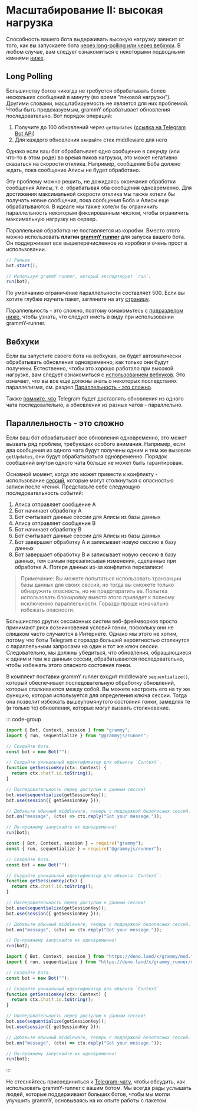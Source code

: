 # Масштабирование II: высокая нагрузка

Способность вашего бота выдерживать высокую нагрузку зависит от того, как вы запускаете бота [через long-polling или через вебхуки](../guide/deployment-types).
В любом случае, вам следует ознакомиться с некоторыми подводными камнями [ниже](#параллельность---это-сложно).

## Long Polling

Большинству ботов никогда не требуется обрабатывать более нескольких сообщений в минуту (во время "пиковой нагрузки").
Другими словами, масштабируемость не является для них проблемой.
Чтобы быть предсказуемым, grammY обрабатывает обновления последовательно.
Вот порядок операций:

1. Получите до 100 обновлений через `getUpdates` ([ссылка на Telegram Bot API](https://core.telegram.org/bots/api#getupdates))
2. Для каждого обновления `ожидайте` стек middleware для него

Однако если ваш бот обрабатывает одно сообщение в секунду (или что-то в этом роде) во время пиков нагрузки, это может негативно сказаться на скорости отклика.
Например, сообщение Боба должно ждать, пока сообщение Алисы не будет обработано.

Эту проблему можно решить, не дожидаясь окончания обработки сообщения Алисы, т. е. обрабатывая оба сообщения одновременно.
Для достижения максимальной скорости отклика мы также хотели бы получать новые сообщения, пока сообщения Боба и Алисы еще обрабатываются.
В идеале мы также хотели бы ограничить параллельность некоторым фиксированным числом, чтобы ограничить максимальную нагрузку на сервер.

Параллельная обработка не поставляется из коробки.
Вместо этого можно использовать **плагин [grammY runner](../plugins/runner)** для запуска вашего бота.
Он поддерживает все вышеперечисленное из коробки и очень прост в использовании.

```ts
// Раньше
bot.start();

// Используя grammY runner, который экспортирует `run`.
run(bot);
```

По умолчанию ограничение параллельности составляет 500.
Если вы хотите глубже изучить пакет, загляните на эту [страницу](../plugins/runner).

Параллельность - это сложно, поэтому ознакомьтесь с [подразделом ниже](#параллельность---это-сложно), чтобы узнать, что следует иметь в виду при использовании grammY-runner.

## Вебхуки

Если вы запустите своего бота на вебхуках, он будет автоматически обрабатывать обновления одновременно, как только они будут получены.
Естественно, чтобы это хорошо работало при высокой нагрузке, вам следует ознакомиться с [использованием вебхуков](../guide/deployment-types#как-использовать-вебхуки).
Это означает, что вы все еще должны знать о некоторых последствиях параллелизма, см. раздел [Параллельность - это сложно](#параллельность---это-сложно).

Также [помните, что](../guide/deployment-types#своевременное-завершение-запросов-webhook) Telegram будет доставлять обновления из одного чата последовательно, а обновления из разных чатов - параллельно.

## Параллельность - это сложно

Если ваш бот обрабатывает все обновления одновременно, это может вызвать ряд проблем, требующих особого внимания.
Например, если два сообщения из одного чата будут получены одним и тем же вызовом `getUpdates`, они будут обрабатываться одновременно.
Порядок сообщений внутри одного чата больше не может быть гарантирован.

Основной момент, когда это может привести к конфликту - использование [сессий](../plugins/session), которые могут столкнуться с опасностью записи после чтения.
Представьте себе следующую последовательность событий:

1. Алиса отправляет сообщение A
2. Бот начинает обработку A
3. Бот считывает данные сессии для Алисы из базы данных
4. Алиса отправляет сообщение B
5. Бот начинает обработку B
6. Бот считывает данные сессии для Алисы из базы данных
7. Бот завершает обработку A и записывает новую сессию в базу данных
8. Бот завершает обработку B и записывает новую сессию в базу данных, тем самым перезаписывая изменения, сделанные при обработке A.
   Потеря данных из-за конфлитка перезаписи!

> Примечание: Вы можете попытаться использовать транзакции базы данных для своих сессий, но тогда вы сможете только обнаружить опасность, но не предотвратить ее.
> Попытка использовать блокировку вместо этого приведет к полному исключению параллельности.
> Гораздо проще изначально избежать опасности.

Большинство других сессионных систем веб-фреймворков просто принимают риск возникновения условий гонки, поскольку они не слишком часто случаются в Интернете.
Однако мы этого не хотим, потому что боты Telegram с гораздо большей вероятностью столкнутся с параллельными запросами на один и тот же ключ сессии.
Следовательно, мы должны убедиться, что обновления, обращающиеся к одним и тем же данным сессии, обрабатываются последовательно, чтобы избежать этого опасного состояния гонки.

В комплект поставки grammY runner входит middleware `sequentialize()`, который обеспечивает последовательную обработку обновлений, которые сталкиваются между собой.
Вы можете настроить его на ту же функцию, которая используется для определения ключа сессии.
Тогда она позволит избежать вышеупомянутого состояния гонки, замедляя те (и только те) обновления, которые могут вызвать столкновение.

::: code-group

```ts [TypeScript]
import { Bot, Context, session } from "grammy";
import { run, sequentialize } from "@grammyjs/runner";

// Создайте бота.
const bot = new Bot("");

// Создайте уникальный идентификатор для объекта `Context`.
function getSessionKey(ctx: Context) {
  return ctx.chat?.id.toString();
}

// Последовательность перед доступом к данным сессии!
bot.use(sequentialize(getSessionKey));
bot.use(session({ getSessionKey }));

// Добавьте обычный middleware, теперь с поддержкой безопасных сессий.
bot.on("message", (ctx) => ctx.reply("Got your message."));

// По-прежнему запускайте их одновременно!
run(bot);
```

```js [JavaScript]
const { Bot, Context, session } = require("grammy");
const { run, sequentialize } = require("@grammyjs/runner");

// Создайте бота.
const bot = new Bot("");

// Создайте уникальный идентификатор для объекта `Context`.
function getSessionKey(ctx) {
  return ctx.chat?.id.toString();
}

// Последовательность перед доступом к данным сессии!
bot.use(sequentialize(getSessionKey));
bot.use(session({ getSessionKey }));

// Добавьте обычный middleware, теперь с поддержкой безопасных сессий.
bot.on("message", (ctx) => ctx.reply("Got your message."));

// По-прежнему запускайте их одновременно!
run(bot);
```

```ts [Deno]
import { Bot, Context, session } from "https://deno.land/x/grammy/mod.ts";
import { run, sequentialize } from "https://deno.land/x/grammy_runner/mod.ts";

// Создайте бота.
const bot = new Bot("");

// Создайте уникальный идентификатор для объекта `Context`.
function getSessionKey(ctx: Context) {
  return ctx.chat?.id.toString();
}

// Последовательность перед доступом к данным сессии!
bot.use(sequentialize(getSessionKey));
bot.use(session({ getSessionKey }));

// Добавьте обычный middleware, теперь с поддержкой безопасных сессий.
bot.on("message", (ctx) => ctx.reply("Got your message."));

// По-прежнему запускайте их одновременно!
run(bot);
```

:::

Не стесняйтесь присоединиться к [Telegram-чату](https://t.me/grammyjs), чтобы обсудить, как использовать grammY-runner с вашим ботом.
Мы всегда рады услышать людей, которые поддерживают больших ботов, чтобы мы могли улучшить grammY, основываясь на их опыте работы с пакетом.